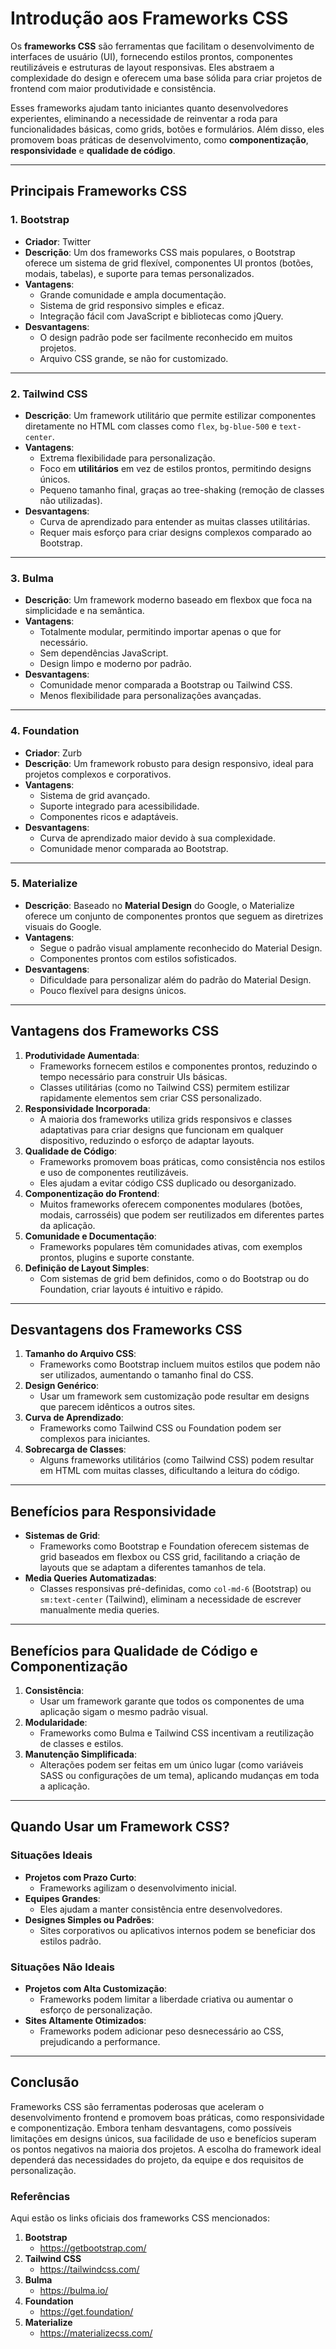 # Introdução aos Frameworks CSS

Os **frameworks CSS** são ferramentas que facilitam o desenvolvimento de interfaces de usuário (UI), fornecendo estilos prontos, componentes reutilizáveis e estruturas de layout responsivas. Eles abstraem a complexidade do design e oferecem uma base sólida para criar projetos de frontend com maior produtividade e consistência.

Esses frameworks ajudam tanto iniciantes quanto desenvolvedores experientes, eliminando a necessidade de reinventar a roda para funcionalidades básicas, como grids, botões e formulários. Além disso, eles promovem boas práticas de desenvolvimento, como **componentização**, **responsividade** e **qualidade de código**.

------

## Principais Frameworks CSS

### 1. **Bootstrap**

- **Criador**: Twitter
- **Descrição**: Um dos frameworks CSS mais populares, o Bootstrap oferece um sistema de grid flexível, componentes UI prontos (botões, modais, tabelas), e suporte para temas personalizados.
- **Vantagens**:
  - Grande comunidade e ampla documentação.
  - Sistema de grid responsivo simples e eficaz.
  - Integração fácil com JavaScript e bibliotecas como jQuery.
- **Desvantagens**:
  - O design padrão pode ser facilmente reconhecido em muitos projetos.
  - Arquivo CSS grande, se não for customizado.

------

### 2. **Tailwind CSS**

- **Descrição**: Um framework utilitário que permite estilizar componentes diretamente no HTML com classes como `flex`, `bg-blue-500` e `text-center`.
- **Vantagens**:
  - Extrema flexibilidade para personalização.
  - Foco em **utilitários** em vez de estilos prontos, permitindo designs únicos.
  - Pequeno tamanho final, graças ao tree-shaking (remoção de classes não utilizadas).
- **Desvantagens**:
  - Curva de aprendizado para entender as muitas classes utilitárias.
  - Requer mais esforço para criar designs complexos comparado ao Bootstrap.

------

### 3. **Bulma**

- **Descrição**: Um framework moderno baseado em flexbox que foca na simplicidade e na semântica.
- **Vantagens**:
  - Totalmente modular, permitindo importar apenas o que for necessário.
  - Sem dependências JavaScript.
  - Design limpo e moderno por padrão.
- **Desvantagens**:
  - Comunidade menor comparada a Bootstrap ou Tailwind CSS.
  - Menos flexibilidade para personalizações avançadas.

------

### 4. **Foundation**

- **Criador**: Zurb
- **Descrição**: Um framework robusto para design responsivo, ideal para projetos complexos e corporativos.
- **Vantagens**:
  - Sistema de grid avançado.
  - Suporte integrado para acessibilidade.
  - Componentes ricos e adaptáveis.
- **Desvantagens**:
  - Curva de aprendizado maior devido à sua complexidade.
  - Comunidade menor comparada ao Bootstrap.

------

### 5. **Materialize**

- **Descrição**: Baseado no **Material Design** do Google, o Materialize oferece um conjunto de componentes prontos que seguem as diretrizes visuais do Google.
- **Vantagens**:
  - Segue o padrão visual amplamente reconhecido do Material Design.
  - Componentes prontos com estilos sofisticados.
- **Desvantagens**:
  - Dificuldade para personalizar além do padrão do Material Design.
  - Pouco flexível para designs únicos.

------

## Vantagens dos Frameworks CSS

1. **Produtividade Aumentada**:
   - Frameworks fornecem estilos e componentes prontos, reduzindo o tempo necessário para construir UIs básicas.
   - Classes utilitárias (como no Tailwind CSS) permitem estilizar rapidamente elementos sem criar CSS personalizado.
2. **Responsividade Incorporada**:
   - A maioria dos frameworks utiliza grids responsivos e classes adaptativas para criar designs que funcionam em qualquer dispositivo, reduzindo o esforço de adaptar layouts.
3. **Qualidade de Código**:
   - Frameworks promovem boas práticas, como consistência nos estilos e uso de componentes reutilizáveis.
   - Eles ajudam a evitar código CSS duplicado ou desorganizado.
4. **Componentização do Frontend**:
   - Muitos frameworks oferecem componentes modulares (botões, modais, carrosséis) que podem ser reutilizados em diferentes partes da aplicação.
5. **Comunidade e Documentação**:
   - Frameworks populares têm comunidades ativas, com exemplos prontos, plugins e suporte constante.
6. **Definição de Layout Simples**:
   - Com sistemas de grid bem definidos, como o do Bootstrap ou do Foundation, criar layouts é intuitivo e rápido.

------

## Desvantagens dos Frameworks CSS

1. **Tamanho do Arquivo CSS**:
   - Frameworks como Bootstrap incluem muitos estilos que podem não ser utilizados, aumentando o tamanho final do CSS.
2. **Design Genérico**:
   - Usar um framework sem customização pode resultar em designs que parecem idênticos a outros sites.
3. **Curva de Aprendizado**:
   - Frameworks como Tailwind CSS ou Foundation podem ser complexos para iniciantes.
4. **Sobrecarga de Classes**:
   - Alguns frameworks utilitários (como Tailwind CSS) podem resultar em HTML com muitas classes, dificultando a leitura do código.

------

## Benefícios para Responsividade

- **Sistemas de Grid**:
  - Frameworks como Bootstrap e Foundation oferecem sistemas de grid baseados em flexbox ou CSS grid, facilitando a criação de layouts que se adaptam a diferentes tamanhos de tela.
- **Media Queries Automatizadas**:
  - Classes responsivas pré-definidas, como `col-md-6` (Bootstrap) ou `sm:text-center` (Tailwind), eliminam a necessidade de escrever manualmente media queries.

------

## Benefícios para Qualidade de Código e Componentização

1. **Consistência**:
   - Usar um framework garante que todos os componentes de uma aplicação sigam o mesmo padrão visual.
2. **Modularidade**:
   - Frameworks como Bulma e Tailwind CSS incentivam a reutilização de classes e estilos.
3. **Manutenção Simplificada**:
   - Alterações podem ser feitas em um único lugar (como variáveis SASS ou configurações de um tema), aplicando mudanças em toda a aplicação.

------

## Quando Usar um Framework CSS?

### Situações Ideais

- **Projetos com Prazo Curto**:
  - Frameworks agilizam o desenvolvimento inicial.
- **Equipes Grandes**:
  - Eles ajudam a manter consistência entre desenvolvedores.
- **Designes Simples ou Padrões**:
  - Sites corporativos ou aplicativos internos podem se beneficiar dos estilos padrão.

### Situações Não Ideais

- **Projetos com Alta Customização**:
  - Frameworks podem limitar a liberdade criativa ou aumentar o esforço de personalização.
- **Sites Altamente Otimizados**:
  - Frameworks podem adicionar peso desnecessário ao CSS, prejudicando a performance.

------

## Conclusão

Frameworks CSS são ferramentas poderosas que aceleram o desenvolvimento frontend e promovem boas práticas, como responsividade e componentização. Embora tenham desvantagens, como possíveis limitações em designs únicos, sua facilidade de uso e benefícios superam os pontos negativos na maioria dos projetos. A escolha do framework ideal dependerá das necessidades do projeto, da equipe e dos requisitos de personalização.



### Referências

Aqui estão os links oficiais dos frameworks CSS mencionados:

1. **Bootstrap**
   - https://getbootstrap.com/
2. **Tailwind CSS**
   - https://tailwindcss.com/
3. **Bulma**
   - https://bulma.io/
4. **Foundation**
   - https://get.foundation/
5. **Materialize**
   - https://materializecss.com/

